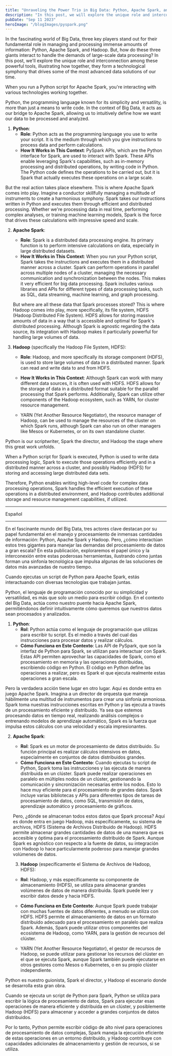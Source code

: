 ```yaml
---
title: "Unraveling the Power Trio in Big Data: Python, Apache Spark, and Hadoop"
description: "In this post, we will explore the unique role and interconnection between these powerful tools, illustrating how together, they form a technological symphony that drives some of the most advanced data solutions of our time."
pubDate: "Sep 11 2023"
heroImage: "/blogImages/pyspark.png"
---
```


In the fascinating world of Big Data, three key players stand out for their fundamental role in managing and processing immense amounts of information: Python, Apache Spark, and Hadoop. But, how do these three giants interact to handle the demands of large-scale data processing? In this post, we'll explore the unique role and interconnection among these powerful tools, illustrating how together, they form a technological symphony that drives some of the most advanced data solutions of our time.

When you run a Python script for Apache Spark, you're interacting with various technologies working together.

Python, the programming language known for its simplicity and versatility, is more than just a means to write code. In the context of Big Data, it acts as our bridge to Apache Spark, allowing us to intuitively define how we want our data to be processed and analyzed.

1. **Python**: 
   - **Role**: Python acts as the programming language you use to write your script. It is the medium through which you give instructions to process data and perform calculations.
   - **How It Works in This Context**: PySpark APIs, which are the Python interface for Spark, are used to interact with Spark. These APIs enable leveraging Spark's capabilities, such as in-memory processing and distributed operations, by writing code in Python. The Python code defines the operations to be carried out, but it is Spark that actually executes these operations on a large scale.

But the real action takes place elsewhere. This is where Apache Spark comes into play. Imagine a conductor skillfully managing a multitude of instruments to create a harmonious symphony. Spark takes our instructions written in Python and executes them through efficient and distributed processing. Whether we're processing data in real time, performing complex analyses, or training machine learning models, Spark is the force that drives these calculations with impressive speed and scale.

2. **Apache Spark**: 
   - **Role**: Spark is a distributed data processing engine. Its primary function is to perform intensive calculations on data, especially in large distributed datasets.
   - **How It Works in This Context**: When you run your Python script, Spark takes the instructions and executes them in a distributed manner across a cluster. Spark can perform operations in parallel across multiple nodes of a cluster, managing the necessary communication and synchronization between the nodes. This makes it very efficient for big data processing. Spark includes various libraries and APIs for different types of data processing tasks, such as SQL, data streaming, machine learning, and graph processing.

   But where are all these data that Spark processes stored? This is where Hadoop comes into play, more specifically, its file system, HDFS (Hadoop Distributed File System). HDFS allows for storing massive amounts of data in a way that is accessible and optimal for Spark's distributed processing. Although Spark is agnostic regarding the data source, its integration with Hadoop makes it particularly powerful for handling large volumes of data.

3. **Hadoop** (specifically the Hadoop File System, HDFS):
   - **Role**: Hadoop, and more specifically its storage component (HDFS), is used to store large volumes of data in a distributed manner. Spark can read and write data to and from HDFS.
   - **How It Works in This Context**: Although Spark can work with many different data sources, it is often used with HDFS. HDFS allows for the storage of data in a distributed format suitable for the parallel processing that Spark performs. Additionally, Spark can utilize other components of the Hadoop ecosystem, such as YARN, for cluster resource management.

   - YARN (Yet Another Resource Negotiator), the resource manager of Hadoop, can be used to manage the resources of the cluster on which Spark runs, although Spark can also run on other managers like Mesos or Kubernetes, or on its own standalone cluster.

Python is our scriptwriter, Spark the director, and Hadoop the stage where this great work unfolds.

When a Python script for Spark is executed, Python is used to write data processing logic, Spark to execute those operations efficiently and in a distributed manner across a cluster, and possibly Hadoop (HDFS) for storing and accessing large distributed data sets.

Therefore, Python enables writing high-level code for complex data processing operations, Spark handles the efficient execution of these operations in a distributed environment, and Hadoop contributes additional storage and resource management capabilities, if utilized.

---

Español

---

En el fascinante mundo del Big Data, tres actores clave destacan por su papel fundamental en el manejo y procesamiento de inmensas cantidades de información: Python, Apache Spark y Hadoop. Pero, ¿cómo interactúan estos tres gigantes para manejar las demandas del procesamiento de datos a gran escala? En esta publicación, exploraremos el papel único y la interconexión entre estas poderosas herramientas, ilustrando cómo juntas forman una sinfonía tecnológica que impulsa algunas de las soluciones de datos más avanzadas de nuestro tiempo.

Cuando ejecutas un script de Python para Apache Spark, estás interactuando con diversas tecnologías que trabajan juntas.

Python, el lenguaje de programación conocido por su simplicidad y versatilidad, es más que solo un medio para escribir código. En el contexto del Big Data, actúa como nuestro puente hacia Apache Spark, permitiéndonos definir intuitivamente cómo queremos que nuestros datos sean procesados y analizados.

1. **Python**: 
   - **Rol**: Python actúa como el lenguaje de programación que utilizas para escribir tu script. Es el medio a través del cual das instrucciones para procesar datos y realizar cálculos.
   - **Cómo Funciona en Este Contexto**: Las API de PySpark, que son la interfaz de Python para Spark, se utilizan para interactuar con Spark. Estas API permiten aprovechar las capacidades de Spark, como el procesamiento en memoria y las operaciones distribuidas, escribiendo código en Python. El código en Python define las operaciones a realizar, pero es Spark el que ejecuta realmente estas operaciones a gran escala.

Pero la verdadera acción tiene lugar en otro lugar. Aquí es donde entra en juego Apache Spark. Imagina a un director de orquesta que maneja hábilmente una multitud de instrumentos para crear una sinfonía armoniosa. Spark toma nuestras instrucciones escritas en Python y las ejecuta a través de un procesamiento eficiente y distribuido. Ya sea que estemos procesando datos en tiempo real, realizando análisis complejos o entrenando modelos de aprendizaje automático, Spark es la fuerza que impulsa estos cálculos con una velocidad y escala impresionantes.

2. **Apache Spark**: 
   - **Rol**: Spark es un motor de procesamiento de datos distribuido. Su función principal es realizar cálculos intensivos en datos, especialmente en conjuntos de datos distribuidos grandes.
   - **Cómo Funciona en Este Contexto**: Cuando ejecutas tu script de Python, Spark toma las instrucciones y las ejecuta de manera distribuida en un clúster. Spark puede realizar operaciones en paralelo en múltiples nodos de un clúster, gestionando la comunicación y sincronización necesarias entre los nodos. Esto lo hace muy eficiente para el procesamiento de grandes datos. Spark incluye varias bibliotecas y APIs para diferentes tipos de tareas de procesamiento de datos, como SQL, transmisión de datos, aprendizaje automático y procesamiento de gráficos.

   Pero, ¿dónde se almacenan todos estos datos que Spark procesa? Aquí es donde entra en juego Hadoop, más específicamente, su sistema de archivos, HDFS (Sistema de Archivos Distribuido de Hadoop). HDFS permite almacenar grandes cantidades de datos de una manera que es accesible y óptima para el procesamiento distribuido de Spark. Aunque Spark es agnóstico con respecto a la fuente de datos, su integración con Hadoop lo hace particularmente poderoso para manejar grandes volúmenes de datos.

   3. **Hadoop** (específicamente el Sistema de Archivos de Hadoop, HDFS):
   - **Rol**: Hadoop, y más específicamente su componente de almacenamiento (HDFS), se utiliza para almacenar grandes volúmenes de datos de manera distribuida. Spark puede leer y escribir datos desde y hacia HDFS.
   - **Cómo Funciona en Este Contexto**: Aunque Spark puede trabajar con muchas fuentes de datos diferentes, a menudo se utiliza con HDFS. HDFS permite el almacenamiento de datos en un formato distribuido adecuado para el procesamiento en paralelo que realiza Spark. Además, Spark puede utilizar otros componentes del ecosistema de Hadoop, como YARN, para la gestión de recursos del clúster.

   - YARN (Yet Another Resource Negotiator), el gestor de recursos de Hadoop, se puede utilizar para gestionar los recursos del clúster en el que se ejecuta Spark, aunque Spark también puede ejecutarse en otros gestores como Mesos o Kubernetes, o en su propio clúster independiente.

Python es nuestro guionista, Spark el director, y Hadoop el escenario donde se desarrolla esta gran obra.

Cuando se ejecuta un script de Python para Spark, Python se utiliza para escribir la lógica de procesamiento de datos, Spark para ejecutar esas operaciones de manera eficiente y distribuida en un clúster, y posiblemente Hadoop (HDFS) para almacenar y acceder a grandes conjuntos de datos distribuidos.

Por lo tanto, Python permite escribir código de alto nivel para operaciones de procesamiento de datos complejas, Spark maneja la ejecución eficiente de estas operaciones en un entorno distribuido, y Hadoop contribuye con capacidades adicionales de almacenamiento y gestión de recursos, si se utiliza.